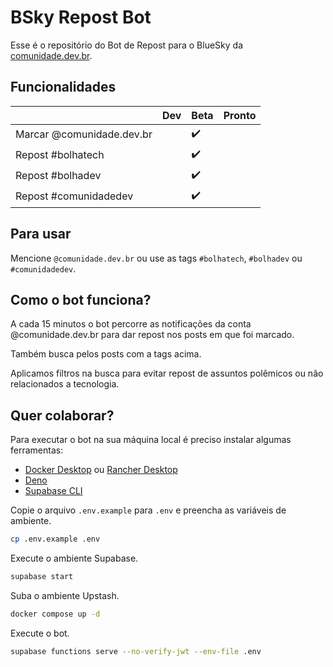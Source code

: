 # BSky Repost Bot

Esse é o repositório do Bot de Repost para o BlueSky da [comunidade.dev.br](comunidade.dev.br).

## Funcionalidades

|                           | Dev | Beta               | Pronto |
| ------------------------- | --- | ------------------ | ------ |
| Marcar @comunidade.dev.br |     | :heavy_check_mark: |        |
| Repost #bolhatech         |     | :heavy_check_mark: |        |
| Repost #bolhadev          |     | :heavy_check_mark: |        |
| Repost #comunidadedev     |     | :heavy_check_mark: |        |

## Para usar

Mencione `@comunidade.dev.br` ou use as tags `#bolhatech`, `#bolhadev` ou `#comunidadedev`.

## Como o bot funciona?

A cada 15 minutos o bot percorre as notificações da conta @comunidade.dev.br para
dar repost nos posts em que foi marcado.

Também busca pelos posts com a tags acima.

Aplicamos filtros na busca para evitar repost de assuntos polêmicos ou não relacionados
a tecnologia.

## Quer colaborar?

Para executar o bot na sua máquina local é preciso instalar algumas ferramentas:

- [Docker Desktop](https://www.docker.com/products/docker-desktop) ou [Rancher Desktop](https://rancherdesktop.io/)
- [Deno](https://deno.land/)
- [Supabase CLI](https://supabase.io/docs/guides/cli)

Copie o arquivo `.env.example` para `.env` e preencha as variáveis de ambiente.

```bash
cp .env.example .env
```

Execute o ambiente Supabase.

```bash
supabase start
```

Suba o ambiente Upstash.

```bash
docker compose up -d
```

Execute o bot.

```bash
supabase functions serve --no-verify-jwt --env-file .env
```
